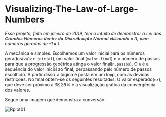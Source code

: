 # Visualizing-The-Law-of-Large-Numbers

*Esse projeto, feito em janeiro de 2019, tem o intuito de demonstrar a Lei dos Grandes Números dentro da Distruibuição Normal utilizando o R, com números gerados de -1 a 1.*

A mecânica é simples. Escolhemos um valor inicial para os números gerados(`valor.inicial`), um valor final (`valor.final`) e o número de passos para que a progressão geoétrica atinga o valor final(`n.passos`). O `n` é a sequência do valor inicial ao final, perpassando pelo número de passos escolhido. A partir disso, a lógica é posta em um loop, com as devidas restrições. No final obtêm-se os seguintes resultados: O valor esperado(`ex`), que deve ser próximo a *68,26%* e a visualização gráfica da convergência dos valores.

Segue uma imagem que demonstra a conversão:

![Rplot01](https://user-images.githubusercontent.com/75131562/100477719-f90dfa00-30c7-11eb-8921-19dc0acb213d.png)
